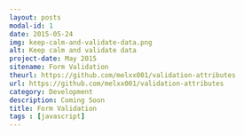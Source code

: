 ```yaml
---
layout: posts
modal-id: 1
date: 2015-05-24
img: keep-calm-and-validate-data.png
alt: Keep calm and validate data
project-date: May 2015
sitename: Form Validation
theurl: https://github.com/melxx001/validation-attributes
url: https://github.com/melxx001/validation-attributes
category: Development
description: Coming Soon
title: Form Validation
tags : [javascript]
---
```

